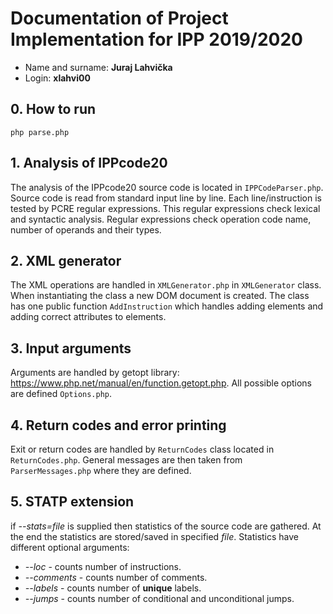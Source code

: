 # Documentation of Project Implementation for IPP 2019/2020

* Name and surname: **Juraj Lahvička**
* Login: **xlahvi00**

## 0. How to run

`php parse.php`

## 1. Analysis of IPPcode20

The analysis of the IPPcode20 source code is located in `IPPCodeParser.php`. Source code is read from standard input line by line. Each line/instruction is tested by PCRE regular expressions. This regular expressions check lexical and syntactic analysis. Regular expressions check operation code name, number of operands and their types. 

## 2. XML generator

The XML operations are handled in `XMLGenerator.php` in `XMLGenerator` class. When instantiating the class a new DOM document is created. The class has one public function `AddInstruction` which handles adding elements and adding correct attributes to elements.

## 3. Input arguments

Arguments are handled by getopt library: <https://www.php.net/manual/en/function.getopt.php>. All possible options are defined `Options.php`.

## 4. Return codes and error printing

Exit or return codes are handled by `ReturnCodes` class located in `ReturnCodes.php`. General messages are then taken from `ParserMessages.php` where they are defined.

## 5. STATP extension

if _--stats=file_ is supplied then statistics of the source code are gathered. At the end the statistics are stored/saved in specified _file_. Statistics have different optional arguments:

* _--loc_ - counts number of instructions.
* _--comments_ - counts number of comments.
* _--labels_ - counts number of **unique** labels.
* _--jumps_ - counts number of conditional and unconditional jumps. 
